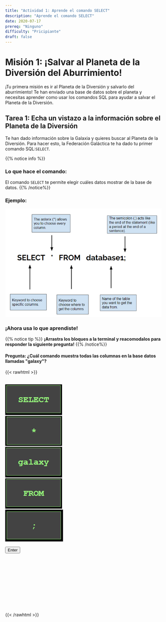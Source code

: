 ```yaml
---
title: "Actividad 1: Aprende el comando SELECT"
description: "Aprende el comando SELECT"
date: 2020-07-17
prereq: "Ninguno"
difficulty: "Pricipiante"
draft: false
---
```

<!-- Links for javascript and CSS needed for drop down logic -->
<link rel="stylesheet" href="../default/_default.css" type="text/css"></link>
<link rel="stylesheet" href="../default/_type.css" type="text/css"></link>
<link rel="stylesheet" href="_activity1.css" type="text/css"></link>

<script type="text/javascript" src="../default/alasql.js"></script>
<script type="text/javascript" src="../default/db.js"></script>
<script type="text/javascript" src="../default/_default.js"></script>
<script type="text/javascript" src="../default/_type.js"></script>
<script type="text/javascript" src="_activity1.js"></script>


# Misión 1: ¡Salvar al Planeta de la Diversión del Aburrimiento! 
¡Tu primera misión es ir al Planeta de la Diversión y salvarlo del aburrimiento! Te han enviado una base de datos sobre el planeta y necesitas aprender como usar los comandos SQL para ayudar a salvar el Planeta de la Diversión. 

## Tarea 1: Echa un vistazo a la información sobre el Planeta de la Diversión
Te han dado información sobre la Galaxia y quieres buscar al Planeta de la Diversión. Para hacer esto, la Federación Galáctica te ha dado tu primer comando SQL:`SELECT`. 

{{% notice info %}}
### Lo que hace el comando:  
El comando `SELECT` te permite elegir cuáles datos mostrar de la base de datos. 
{{% /notice%}}

### Ejemplo:

![Select](assets/Select.PNG)

### ¡Ahora usa lo que aprendiste! 
{{% notice tip %}}
**¡Arrastra los bloques a la terminal y reacomodalos para responder la siguiente pregunta!**
{{% /notice%}}

#### Pregunta: ¿Cuál comando muestra todas las columnas en la base datos llamadas "galaxy"?

{{< rawhtml >}}
<div class="content_scaler">
<div class="terminal_div" id="terminal_div">

<!-- Rectangles to Receive blocks -->
<div id="div6" class="dropClass" ondrop="drop(event)" ondragover="allowDrop(event)";> </div>
<div id="div7" class="dropClass" ondrop="drop(event)" ondragover="allowDrop(event)";> </div>
<div id="div8" class="dropClass" ondrop="drop(event)" ondragover="allowDrop(event)";> </div>
<div id="div9" class="dropClass" ondrop="drop(event)" ondragover="allowDrop(event)";> </div>
<div id="div10" class="dropClass" ondrop="drop(event)" ondragover="allowDrop(event)";> </div>

<div style="clear: both;"></div> 

<br>

<div id="div1" class ="codeBlocks" ondrop="drop(event)" ondragover="allowDrop(event)">
 <img class="img" id="answer1" src="assets/Select_Block.PNG" draggable="true" ondragstart="drag(event)" id="drag1" align: top left> <!-- style="border: 1px solid green;"> -->
</div>

<div id="div2" class="codeBlocks" ondrop="drop(event)" ondragover="allowDrop(event)">
  <img class="img" img id="answer2" src="assets/Asterix_Block.PNG" draggable="true" ondragstart="drag(event)" id="drag2">
</div>

<div id="div3" class="codeBlocks" ondrop="drop(event)" ondragover="allowDrop(event)">
  <img class="img" img id="answer4" src="assets/galaxy_block.png" draggable="true" ondragstart="drag(event)" id="drag3">
</div>

<div id="div4" class="codeBlocks" ondrop="drop(event)" ondragover="allowDrop(event)">
  <img class="img" img id="answer3" src="assets/From_Block.PNG" draggable="true" ondragstart="drag(event)" id="drag4">
</div>

<div id="div5" class="codeBlocks" ondrop="drop(event)" ondragover="allowDrop(event)">
  <img class="img" img id="answer5" src="assets/Semicolon_Block.PNG" draggable="true" ondragstart="drag(event)" id="drag5">
</div>

<div style="clear: both;"></div> 

<!-- Enter button -->
<button class="button button1" onclick="check()">Enter</button>
</div> <!-- terminal_div -->
</div> <!-- content_scaler -->

<!-- Hidden SQL database will appear once correct sequence is placed -->
<div style="clear: both;"></div> 
<h1 class="error" id="sqlcommand" style="visibility:hidden"><strong>ERROR INVALID INPUT</strong></h1>
<table id="table">
  <tr></tr>
</table>

<!-- Tells User to continue mission -->
<div class="resume_plot" id="resume_plot" style="visibility:hidden">
  <p> ¡Encontraste el comando correcto para mostrar la base de datos completa! Esto es es útil cuando quieres ver toda la información al alcance de tus dedos.</p>
  <div class="alert">
    <span id="check">&#10003;</span>
    Haz completado la tarea. Continua a la siguiente misión.
  </div>
</div>
{{< /rawhtml >}}

